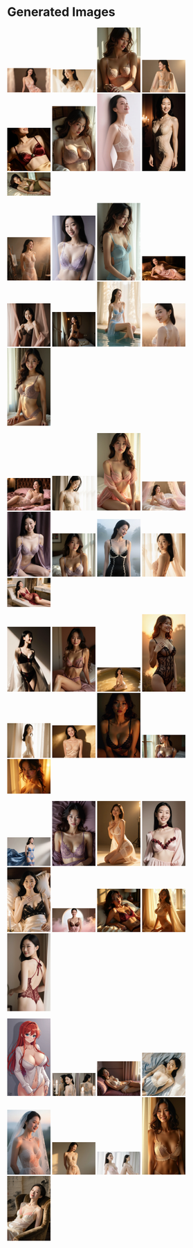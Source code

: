# Generated Images



<img src="2025_09_29_01.webp" width="100"/> <img src="2025_09_29_02.webp" width="100"/> <img src="2025_09_29_03.webp" width="100"/> <img src="2025_09_29_04.webp" width="100"/> <img src="2025_09_29_05.webp" width="100"/> <img src="2025_09_29_06.webp" width="100"/> <img src="2025_09_29_07.webp" width="100"/> <img src="2025_09_29_08.webp" width="100"/> <img src="2025_09_29_09.webp" width="100"/>

<img src="2025_09_29_10.webp" width="100"/> <img src="2025_09_29_11.webp" width="100"/> <img src="2025_09_29_12.webp" width="100"/> <img src="2025_09_29_13.webp" width="100"/> <img src="2025_09_29_14.webp" width="100"/> <img src="2025_09_29_15.webp" width="100"/> <img src="2025_09_29_16.webp" width="100"/> <img src="2025_09_29_17.webp" width="100"/> <img src="2025_09_29_18.webp" width="100"/>

<img src="2025_09_29_19.webp" width="100"/> <img src="2025_09_29_20.webp" width="100"/> <img src="2025_09_29_21.webp" width="100"/> <img src="2025_09_29_22.webp" width="100"/> <img src="2025_09_29_23.webp" width="100"/> <img src="2025_09_29_24.webp" width="100"/> <img src="2025_09_29_25.webp" width="100"/> <img src="2025_09_29_26.webp" width="100"/> <img src="2025_09_29_27.webp" width="100"/>

<img src="2025_09_29_28.webp" width="100"/> <img src="2025_09_29_29.webp" width="100"/> <img src="2025_09_29_30.webp" width="100"/> <img src="2025_09_29_31.webp" width="100"/> <img src="2025_09_29_32.webp" width="100"/> <img src="2025_09_29_33.webp" width="100"/> <img src="2025_09_29_34.webp" width="100"/> <img src="2025_09_29_35.webp" width="100"/> <img src="2025_09_29_36.webp" width="100"/>

<img src="2025_09_29_37.webp" width="100"/> <img src="2025_09_29_38.webp" width="100"/> <img src="2025_09_29_39.webp" width="100"/> <img src="2025_09_29_40.webp" width="100"/> <img src="2025_09_29_41.webp" width="100"/> <img src="2025_09_29_42.webp" width="100"/> <img src="2025_09_29_43.webp" width="100"/> <img src="2025_09_29_44.webp" width="100"/> <img src="2025_09_29_45.webp" width="100"/>

<img src="2025_09_29_46.webp" width="100"/> <img src="2025_09_29_47.webp" width="100"/> <img src="2025_09_29_48.webp" width="100"/> <img src="2025_09_29_49.webp" width="100"/> <img src="2025_09_29_50.webp" width="100"/> <img src="2025_09_29_51.webp" width="100"/> <img src="2025_09_29_52.webp" width="100"/> <img src="2025_09_29_53.webp" width="100"/> <img src="2025_09_29_54.webp" width="100"/>